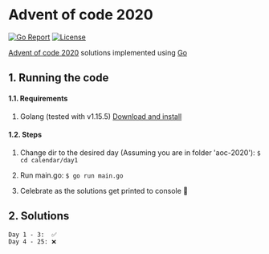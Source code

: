 # Advent of code 2020

[![Go Report](https://goreportcard.com/badge/github.com/jraams/aoc-2020)](https://goreportcard.com/report/github.com/jraams/aoc-2020) [![License](https://img.shields.io/badge/license-MIT-brightgreen)](./LICENSE)

[Advent of code 2020](https://adventofcode.com/2020/) solutions implemented using [Go](https://golang.org)


## 1. Running the code

#### 1.1. Requirements

1. Golang (tested with v1.15.5) [Download and install](https://golang.org/doc/install)

#### 1.2. Steps

1. Change dir to the desired day (Assuming you are in folder 'aoc-2020'): `$ cd calendar/day1`

2. Run main.go:
   `$ go run main.go`

3. Celebrate as the solutions get printed to console 🎉️

## 2. Solutions

    Day 1 - 3:  ✅️
    Day 4 - 25: ❌️